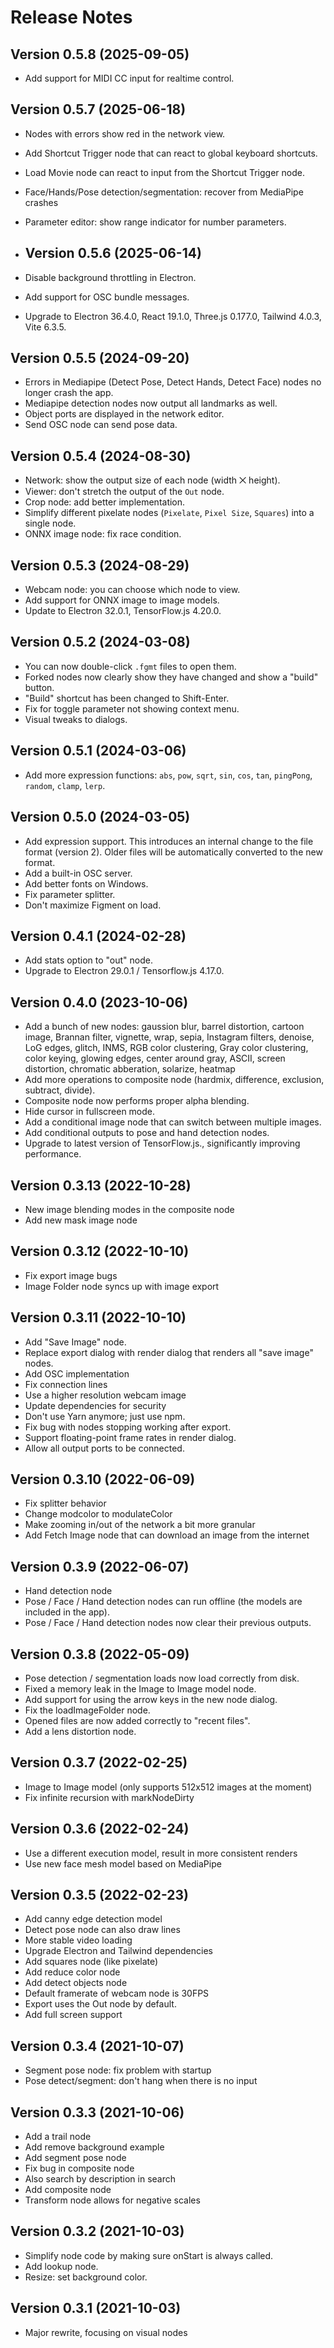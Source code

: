 # Release Notes

## Version 0.5.8 (2025-09-05)

- Add support for MIDI CC input for realtime control.

## Version 0.5.7 (2025-06-18)

- Nodes with errors show red in the network view.
- Add Shortcut Trigger node that can react to global keyboard shortcuts.
- Load Movie node can react to input from the Shortcut Trigger node.
- Face/Hands/Pose detection/segmentation: recover from MediaPipe crashes
- Parameter editor: show range indicator for number parameters.

- ## Version 0.5.6 (2025-06-14)

- Disable background throttling in Electron.
- Add support for OSC bundle messages.
- Upgrade to Electron 36.4.0, React 19.1.0, Three.js 0.177.0, Tailwind 4.0.3, Vite 6.3.5.

## Version 0.5.5 (2024-09-20)

- Errors in Mediapipe (Detect Pose, Detect Hands, Detect Face) nodes no longer crash the app.
- Mediapipe detection nodes now output all landmarks as well.
- Object ports are displayed in the network editor.
- Send OSC node can send pose data.

## Version 0.5.4 (2024-08-30)

- Network: show the output size of each node (width ⨉ height).
- Viewer: don't stretch the output of the `Out` node.
- Crop node: add better implementation.
- Simplify different pixelate nodes (`Pixelate`, `Pixel Size`, `Squares`) into a single node.
- ONNX image node: fix race condition.

## Version 0.5.3 (2024-08-29)

- Webcam node: you can choose which node to view.
- Add support for ONNX image to image models.
- Update to Electron 32.0.1, TensorFlow.js 4.20.0.

## Version 0.5.2 (2024-03-08)

- You can now double-click `.fgmt` files to open them.
- Forked nodes now clearly show they have changed and show a "build" button.
- "Build" shortcut has been changed to Shift-Enter.
- Fix for toggle parameter not showing context menu.
- Visual tweaks to dialogs.

## Version 0.5.1 (2024-03-06)

- Add more expression functions: `abs`, `pow`, `sqrt`, `sin`, `cos`, `tan`, `pingPong`, `random`, `clamp`, `lerp`.

## Version 0.5.0 (2024-03-05)

- Add expression support. This introduces an internal change to the file format (version 2). Older files will be automatically converted to the new format.
- Add a built-in OSC server.
- Add better fonts on Windows.
- Fix parameter splitter.
- Don't maximize Figment on load.

## Version 0.4.1 (2024-02-28)

- Add stats option to "out" node.
- Upgrade to Electron 29.0.1 / Tensorflow.js 4.17.0.

## Version 0.4.0 (2023-10-06)

- Add a bunch of new nodes: gaussion blur, barrel distortion, cartoon image, Brannan filter, vignette, wrap, sepia, Instagram filters, denoise, LoG edges, glitch, INMS, RGB color clustering, Gray color clustering, color keying, glowing edges, center around gray, ASCII, screen distortion, chromatic abberation, solarize, heatmap
- Add more operations to composite node (hardmix, difference, exclusion, subtract, divide).
- Composite node now performs proper alpha blending.
- Hide cursor in fullscreen mode.
- Add a conditional image node that can switch between multiple images.
- Add conditional outputs to pose and hand detection nodes.
- Upgrade to latest version of TensorFlow.js., significantly improving performance.

## Version 0.3.13 (2022-10-28)

- New image blending modes in the composite node
- Add new mask image node

## Version 0.3.12 (2022-10-10)

- Fix export image bugs
- Image Folder node syncs up with image export

## Version 0.3.11 (2022-10-10)

- Add "Save Image" node.
- Replace export dialog with render dialog that renders all "save image" nodes.
- Add OSC implementation
- Fix connection lines
- Use a higher resolution webcam image
- Update dependencies for security
- Don't use Yarn anymore; just use npm.
- Fix bug with nodes stopping working after export.
- Support floating-point frame rates in render dialog.
- Allow all output ports to be connected.

## Version 0.3.10 (2022-06-09)

- Fix splitter behavior
- Change modcolor to modulateColor
- Make zooming in/out of the network a bit more granular
- Add Fetch Image node that can download an image from the internet

## Version 0.3.9 (2022-06-07)

- Hand detection node
- Pose / Face / Hand detection nodes can run offline (the models are included in the app).
- Pose / Face / Hand detection nodes now clear their previous outputs.

## Version 0.3.8 (2022-05-09)

- Pose detection / segmentation loads now load correctly from disk.
- Fixed a memory leak in the Image to Image model node.
- Add support for using the arrow keys in the new node dialog.
- Fix the loadImageFolder node.
- Opened files are now added correctly to "recent files".
- Add a lens distortion node.

## Version 0.3.7 (2022-02-25)

- Image to Image model (only supports 512x512 images at the moment)
- Fix infinite recursion with markNodeDirty

## Version 0.3.6 (2022-02-24)

- Use a different execution model, result in more consistent renders
- Use new face mesh model based on MediaPipe

## Version 0.3.5 (2022-02-23)

- Add canny edge detection model
- Detect pose node can also draw lines
- More stable video loading
- Upgrade Electron and Tailwind dependencies
- Add squares node (like pixelate)
- Add reduce color node
- Add detect objects node
- Default framerate of webcam node is 30FPS
- Export uses the Out node by default.
- Add full screen support

## Version 0.3.4 (2021-10-07)

- Segment pose node: fix problem with startup
- Pose detect/segment: don't hang when there is no input

## Version 0.3.3 (2021-10-06)

- Add a trail node
- Add remove background example
- Add segment pose node
- Fix bug in composite node
- Also search by description in search
- Add composite node
- Transform node allows for negative scales

## Version 0.3.2 (2021-10-03)

- Simplify node code by making sure onStart is always called.
- Add lookup node.
- Resize: set background color.

## Version 0.3.1 (2021-10-03)

- Major rewrite, focusing on visual nodes
